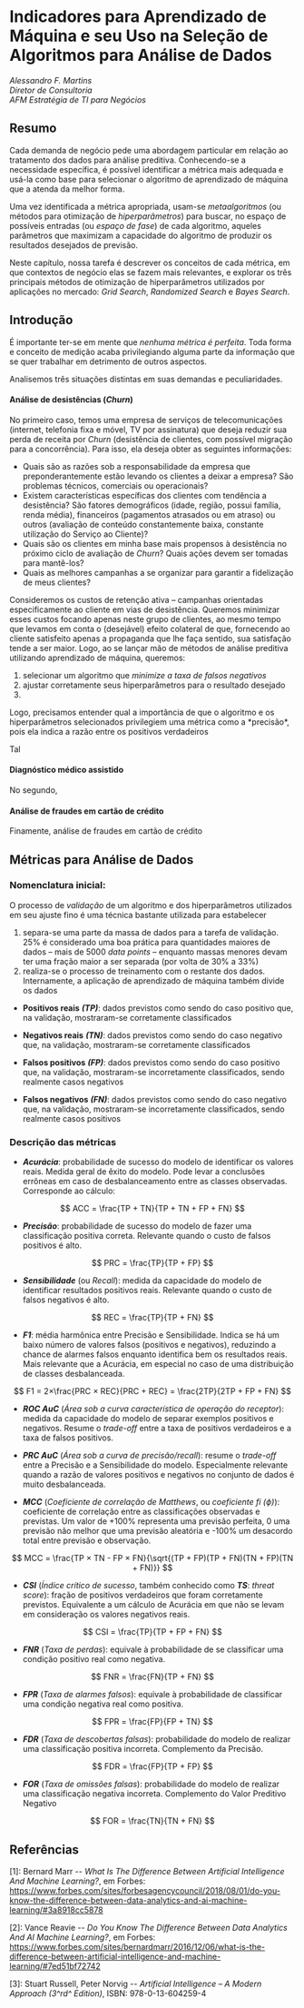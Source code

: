 # Indicadores para Aprendizado de Máquina e seu Uso na Seleção de Algoritmos para Análise de Dados



*Alessandro F. Martins*  
*Diretor de Consultoria*  
*AFM Estratégia de TI para Negócios*  

## Resumo



Cada demanda de negócio pede uma abordagem particular em relação ao tratamento dos dados para análise preditiva. Conhecendo-se a necessidade específica, é possível identificar a métrica mais adequada e usá-la como base para selecionar o algoritmo de aprendizado de máquina que a atenda da melhor forma.

Uma vez identificada a métrica apropriada, usam-se *metaalgoritmos* (ou métodos para otimização de *hiperparâmetros*) para buscar, no espaço de possíveis entradas (ou *espaço de fase*) de cada algoritmo, aqueles parâmetros que maximizam a capacidade do algoritmo de produzir os resultados desejados de previsão.

Neste capítulo, nossa tarefa é descrever os conceitos de cada métrica, em que contextos de negócio elas se fazem mais relevantes, e explorar os três principais métodos de otimização de hiperparâmetros utilizados por aplicações no mercado: *Grid Search*, *Randomized Search* e *Bayes Search*.

## Introdução



É importante ter-se em mente que *nenhuma métrica é perfeita*. Toda forma e conceito de medição acaba privilegiando alguma parte da informação que se quer trabalhar em detrimento de outros aspectos.


Analisemos três situações distintas em suas demandas e peculiaridades.

#### Análise de desistências (*Churn*)

No primeiro caso, temos uma empresa de serviços de telecomunicações (internet, telefonia fixa e móvel, TV por assinatura) que deseja reduzir sua perda de receita por *Churn* (desistência de clientes, com possível migração para a concorrência). Para isso, ela deseja obter as seguintes informações:

- Quais são as razões sob a responsabilidade da empresa  que preponderantemente estão levando os clientes a deixar a empresa? São problemas técnicos, comerciais ou operacionais?
- Existem características específicas dos clientes com tendência a desistência? São fatores demográficos (idade, região, possui família, renda média), financeiros (pagamentos atrasados ou em atraso) ou outros (avaliação de conteúdo constantemente baixa, constante utilização do Serviço ao Cliente)?
- Quais são os clientes em minha base mais propensos à desistência no próximo ciclo de avaliação de *Churn*? Quais ações devem ser tomadas para mantê-los?
- Quais as melhores campanhas a se organizar para garantir a fidelização de meus clientes?

Consideremos os custos de retenção ativa – campanhas orientadas especificamente ao cliente em vias de desistência. Queremos minimizar esses custos focando apenas neste grupo de clientes, ao mesmo tempo que levamos em conta o (desejável) efeito colateral de que, fornecendo ao cliente satisfeito apenas a propaganda que lhe faça sentido, sua satisfação tende a ser maior. Logo, ao se lançar mão de métodos de análise preditiva utilizando aprendizado de máquina, queremos:

1. selecionar um algoritmo que *minimize a taxa de falsos negativos*
2. ajustar corretamente seus hiperparâmetros para o resultado desejado
3. 

<xxx>
Logo, precisamos entender qual a importância de que o algoritmo e os hiperparâmetros selecionados privilegiem uma métrica como a *precisão*, pois ela indica a razão entre os positivos verdadeiros 

Tal

#### Diagnóstico médico assistido

No segundo,


#### Análise de fraudes em cartão de crédito

Finamente, análise de fraudes em cartão de crédito


## Métricas para Análise de Dados

### Nomenclatura inicial:

O processo de *validação* de um algoritmo e dos hiperparâmetros utilizados em seu ajuste fino é uma técnica bastante utilizada para estabelecer 

1. separa-se uma parte da massa de dados para a tarefa de validação. 25% é considerado uma boa prática para quantidades maiores de dados – mais de 5000 *data points* – enquanto massas menores devam ter uma fração maior a ser separada (por volta de 30% a 33%)
2. realiza-se o processo de treinamento com o restante dos dados. Internamente, a aplicação de aprendizado de máquina também divide os dados 


- **Positivos reais** ***(TP)***: dados previstos como sendo do caso positivo que, na validação, mostraram-se corretamente classificados

- **Negativos reais** ***(TN)***: dados previstos como sendo do caso negativo que, na validação, mostraram-se corretamente classificados

- **Falsos positivos** ***(FP)***: dados previstos como sendo do caso positivo que, na validação, mostraram-se incorretamente classificados, sendo realmente casos negativos

- **Falsos negativos** ***(FN)***: dados previstos como sendo do caso negativo que, na validação, mostraram-se incorretamente classificados, sendo realmente casos positivos 


### Descrição das métricas

- ***Acurácia***: probabilidade de sucesso do modelo de identificar os valores reais. Medida geral de êxito do modelo. Pode levar a conclusões errôneas em caso de desbalanceamento entre as classes observadas. Corresponde ao cálculo:

$$
ACC = \frac{TP + TN}{TP + TN + FP + FN}
$$

- ***Precisão***: probabilidade de sucesso do modelo de fazer uma classificação positiva correta. Relevante quando o custo de falsos positivos é alto.

$$
PRC = \frac{TP}{TP + FP}
$$

- ***Sensibilidade*** (ou *Recall*): medida da capacidade do modelo de identificar resultados positivos reais. Relevante quando o custo de falsos negativos é alto.

$$
REC = \frac{TP}{TP + FN}
$$

- ***F1***: média harmônica entre Precisão e Sensibilidade. Indica se há um baixo número de valores falsos (positivos e negativos), reduzindo a chance de alarmes falsos enquanto identifica bem os resultados reais. Mais relevante que a Acurácia, em especial no caso de uma distribuição de classes desbalanceada.

$$
F1 =  2×\frac{PRC × REC}{PRC + REC}   = \frac{2TP}{2TP + FP + FN}
$$

- ***ROC AuC*** (*Área sob a curva característica de operação do receptor*): medida da capacidade do modelo de separar exemplos positivos e negativos. Resume o *trade-off* entre a taxa de positivos verdadeiros e a taxa de falsos positivos.

- ***PRC AuC*** (*Área sob a curva de precisão/recall*): resume o *trade-off* entre a Precisão e a Sensibilidade do modelo. Especialmente relevante quando a razão de valores positivos e negativos no conjunto de dados é muito desbalanceada.

- ***MCC*** (*Coeficiente de correlação de Matthews*, ou *coeficiente fi ($\phi$)*): coeficiente de correlação entre as classificações observadas e previstas. Um valor de +100% representa uma previsão perfeita, 0 uma previsão não melhor que uma previsão aleatória e -100% um desacordo total entre previsão e observação. 

$$
MCC = \frac{TP × TN - FP × FN}{\sqrt{(TP + FP)(TP + FN)(TN + FP)(TN + FN)}}
$$

- ***CSI*** (*Índice crítico de sucesso*, também conhecido como ***TS***: *threat score*): fração de positivos verdadeiros que foram corretamente previstos. Equivalente a um cálculo de Acurácia em que não se levam em consideração os valores negativos reais.

$$
CSI = \frac{TP}{TP + FP + FN}
$$

- ***FNR*** (*Taxa de perdas*): equivale à probabilidade de se classificar uma condição positivo real como negativa.

$$
FNR = \frac{FN}{TP + FN}
$$

- ***FPR*** (*Taxa de alarmes falsos*): equivale à probabilidade de classificar uma condição negativa real como positiva.

$$
FPR = \frac{FP}{FP + TN}
$$

- ***FDR*** (*Taxa de descobertas falsas*): probabilidade do modelo de realizar uma classificação positiva incorreta. Complemento da Precisão.

$$
FDR = \frac{FP}{TP + FP}
$$

- ***FOR*** (*Taxa de omissões falsas*): probabilidade do modelo de realizar uma classificação negativa incorreta. Complemento do Valor Preditivo Negativo

$$
FOR = \frac{TN}{TN + FN}
$$


## Referências

\[1\]: Bernard Marr --  *What Is The Difference Between Artificial Intelligence And Machine Learning?*, em Forbes:  https://www.forbes.com/sites/forbesagencycouncil/2018/08/01/do-you-know-the-difference-between-data-analytics-and-ai-machine-learning/#3a8918cc5878

\[2\]: Vance Reavie -- *Do You Know The Difference Between Data Analytics And AI Machine Learning?*, em Forbes: https://www.forbes.com/sites/bernardmarr/2016/12/06/what-is-the-difference-between-artificial-intelligence-and-machine-learning/#7ed51bf72742

\[3\]: Stuart Russell, Peter Norvig -- *Artificial Intelligence – A Modern Approach (3^rd^ Edition)*, ISBN: 978-0-13-604259-4


